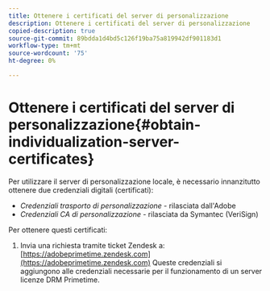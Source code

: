```yaml
---
title: Ottenere i certificati del server di personalizzazione
description: Ottenere i certificati del server di personalizzazione
copied-description: true
source-git-commit: 89bdda1d4bd5c126f19ba75a819942df901183d1
workflow-type: tm+mt
source-wordcount: '75'
ht-degree: 0%

---
```



# Ottenere i certificati del server di personalizzazione{#obtain-individualization-server-certificates}

Per utilizzare il server di personalizzazione locale, è necessario innanzitutto ottenere due credenziali digitali (certificati):

* *Credenziali trasporto di personalizzazione* - rilasciata dall&#39;Adobe
* *Credenziali CA di personalizzazione* - rilasciata da Symantec (VeriSign)

Per ottenere questi certificati:

1. Invia una richiesta tramite ticket Zendesk a: [https://adobeprimetime.zendesk.com](https://adobeprimetime.zendesk.com)
Queste credenziali si aggiungono alle credenziali necessarie per il funzionamento di un server licenze DRM Primetime.
